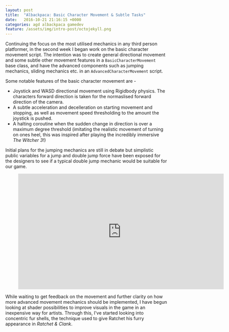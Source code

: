 ```yaml
---
layout: post
title:  "Albackpaca: Basic Character Movement & Subtle Tasks"
date:   2016-10-21 21:16:15 +0000
categories: agd albackpaca gamedev
feature: /assets/img/intro-post/octojekyll.png
---
```


Continuing the focus on the most utilised mechanics in any third person platformer, in the second week I began work on the basic character movement script. The intention was to create general directional movement and some subtle other movement features in a `BasicCharacterMovement` base class, and have the advanced components such as jumping mechanics, sliding mechanics etc. in an `AdvancedCharacterMovement` script.

Some notable features of the basic character movement are -

- Joystick and WASD directional movement using Rigidbody physics. The characters forward direction is taken for the normaslised forward direction of the camera.
- A subtle acceleration and decelleration on starting movement and stopping, as well as movement speed thresholding to the amount the joystick is pushed.
- A halting coroutine when the sudden change in direction is over a maximum degree threshold (imitating the realistic movement of turning on ones heel, this was inspired after playing the incredibly immersive *The Witcher 3*!)

Initial plans for the jumping mechanics are still in debate but simplistic public variables for a jump and double jump force have been exposed for the designers to see if a typical double jump mechanic would be suitable for our game.

<figure>
	<iframe width="640" height="360" src="https://www.youtube.com/embed/9Je8bxChois?autoplay=0&fs=0&iv_load_policy=3&showinfo=0&rel=0&cc_load_policy=0" frameborder="0"></iframe>
</figure>


While waiting to get feedback on the movement and further clarity on how more advanced movement mechanics should be implemented, I have begun looking at shader possibilities to improve visuals in the game in an inexpensive way for artists. Through this, I've started looking into concentric fur shells, the technique used to give Ratchet his furry appearance in *Ratchet & Clank*.



